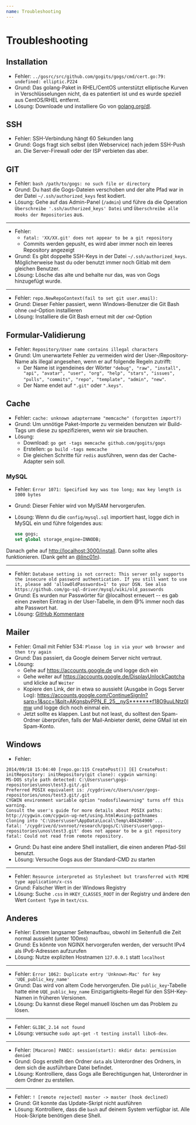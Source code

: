 ```yaml
---
name: Troubleshooting
---
```


# Troubleshooting

## Installation

- Fehler: `../gosrc/src/github.com/gogits/gogs/cmd/cert.go:79: undefined: elliptic.P224`
- Grund: Das golang-Paket in RHEL/CentOS unterstützt elliptische Kurven in Verschlüsselungen nicht, da es patentiert ist und es wurde speziell aus CentOS/RHEL entfernt.
- Lösung: Downloade und installiere Go von [golang.org/dl](http://golang.org/dl).

## SSH

- Fehler: SSH-Verbindung hängt 60 Sekunden lang
- Grund: Gogs fragt sich selbst (den Webservice) nach jedem SSH-Push an. Die Server-Firewall oder der ISP verbieten das aber.

## GIT

- Fehler: `bash /path/to/gogs: no such file or directory`
- Grund: Du hast die Gogs-Dateien verschoben und der alte Pfad war in der Datei `~/.ssh/authorized_keys` fest kodiert.
- Lösung: Gehe auf das Admin-Panel (`/admin`) und führe da die Operation `Überschreibe '.ssh/authorized_keys' Datei` und `Überschreibe alle Hooks der Repositories` aus.

-----

- Fehler:
	- `fatal: 'XX/XX.git' does not appear to be a git repository`
	- Commits werden gepusht, es wird aber immer noch ein leeres Repository angezeigt
- Grund: Es gibt doppelte SSH-Keys in der Datei `~/.ssh/authorized_keys`. Möglicherweise hast du oder benutzt immer noch Gitlab mit dem gleichen Benutzer.
- Lösung: Lösche das alte und behalte nur das, was von Gogs hinzugefügt wurde.

-----

- Fehler: `repo.NewRepoContext(fail to set git user.email):`
- Grund: Dieser Fehler passiert, wenn Windows-Benutzer die Git Bash ohne `cmd`-Option installieren
- Lösung: Installiere die Git Bash erneut mit der `cmd`-Option

## Formular-Validierung

- Fehler: `Repository/User name contains illegal characters`
- Grund: Um unerwartete Fehler zu vermeiden wird der User-/Repository-Name als illegal angesehen, wenn er auf folgende Regeln zutrifft:
	- Der Name ist irgendeines der Wörter `"debug", "raw", "install", "api", "avatar", "user", "org", "help", "stars", "issues", "pulls", "commits", "repo", "template", "admin", "new"`.
	- Der Name endet auf `".git"` oder `".keys"`.

## Cache

- Fehler: `cache: unknown adaptername "memcache" (forgotten import?)`
- Grund: Um unnötige Paket-Importe zu vermeiden benutzen wir Build-Tags um diese zu spezifizieren, wenn wir sie brauchen.
- Lösung:
	- Download: `go get -tags memcache github.com/gogits/gogs`
	- Erstellen: `go build -tags memcache`
	- Die gleichen Schritte für `redis` ausführen, wenn das der Cache-Adapter sein soll.

### MySQL

- Fehler: `Error 1071: Specified key was too long; max key length is 1000 bytes`
- Grund: Dieser Fehler wird von MyISAM hervorgerufen.
- Lösung: Wenn du die `config/mysql.sql` importiert hast, logge dich in MySQL ein und führe folgendes aus:

	```sql
	use gogs;
	set global storage_engine=INNODB;
	```

Danach gehe auf [http://localhost:3000/install](http://localhost:3000/install). Dann sollte alles funktionieren. (Dank geht an [@linc01n](https://github.com/linc01n)).

-----

- Fehler: `Database setting is not correct: This server only supports the insecure old password authentication. If you still want to use it, please add 'allowOldPasswords=1' to your DSN. See also https://github.com/go-sql-driver/mysql/wiki/old_passwords`
- Grund: Es wurden nur Passwörter für @localhost erneuert -- es gab einen zweiten Eintrag in der User-Tabelle, in dem @% immer noch das alte Passwort hat.
- Lösung: [GitHub Kommentare](https://github.com/gogits/gogs/issues/385#issuecomment-54357073)

## Mailer

- Fehler: Gmail mit Fehler 534: `Please log in via your web browser and then try again`
- Grund: Das passiert, da Google deinem Server nicht vertraut.
- Lösung:
	- Gehe auf https://accounts.google.de und logge dich ein
	- Gehe weiter auf https://accounts.google.de/DisplayUnlockCaptcha und klicke auf `Weiter`
	- Kopiere den Link, der in etwa so aussieht (Ausgabe in Gogs Server Log): https://accounts.google.com/ContinueSignIn?sarp=1&scc=1&plt=AKgnsbvPPN_E_25__nyS*******f18O9uuLNtz0Imw und logge dich noch einmal ein.
	- Jetzt sollte es klappen. Last but not least, du solltest den Spam-Ordner überprüfen, falls der Mail-Anbieter denkt, deine GMail ist ein Spam-Konto.

## Windows

- Fehler:

```
2014/09/18 15:04:40 [repo.go:115 CreatePost()] [E] CreatePost: initRepository: initRepository(git clone): cygwin warning:
MS-DOS style path detected: C:\Users\user\gogs-repositories\unos\test3.git/.git
Preferred POSIX equivalent is: /cygdrive/c/Users/user/gogs-repositories/unos/test3.git/.git
CYGWIN environment variable option "nodosfilewarning" turns off this warning.
Consult the user's guide for more details about POSIX paths:
http://cygwin.com/cygwin-ug-net/using.html#using-pathnames
Cloning into 'C:\Users\user\AppData\Local\Temp\484264900'...
fatal: '/cygdrive/d/svnroot/research/gogs/C:\Users\user\gogs-repositories\unos\test3.git' does not appear to be a git repository
fatal: Could not read from remote repository.
```

- Grund: Du hast eine andere Shell installiert, die einen anderen Pfad-Stil benutzt.
- Lösung: Versuche Gogs aus der Standard-CMD zu starten

-----

- Fehler: `Resource interpreted as Stylesheet but transferred with MIME type application/x-css`
- Grund: Falscher Wert in der Windows Registry
- Lösung: Suche `.css` in `HKEY_CLASSES_ROOT` in der Registry und ändere den Wert `Content Type` in `text/css`.

## Anderes

- Fehler: Extrem langsamer Seitenaufbau, obwohl im Seitenfuß die Zeit normal aussieht (unter 100ms)
- Grund: Es könnte von NGINX hervorgerufen werden, der versucht IPv4 als IPv6-Adressen aufzurufen
- Lösung: Nutze expliziten Hostnamen `127.0.0.1` statt `localhost`

-----

- Fehler: `Error 1062: Duplicate entry 'Unknown-Mac' for key 'UQE_public_key_name'`
- Grund: Das wird von altem Code hervorgerufen. Die `public_key`-Tabelle hatte eine `UQE_public_key_name` Einzigartigkeits-Regel für den SSH-Key-Namen in früheren Versionen.
- Lösung: Du kannst diese Regel manuell löschen um das Problem zu lösen.

-----

- Fehler: `GLIBC_2.14 not found`
- Lösung: versuche `sudo apt-get -t testing install libc6-dev`.

-----

- Fehler: `[Macaron] PANIC: session(start): mkdir data: permission denied`
- Grund: Gogs erstellt den Ordner `data` als Unterordner des Ordners, in dem sich die ausführbare Datei befindet.
- Lösung: Kontrolliere, dass Gogs alle Berechtigungen hat, Unterordner in dem Ordner zu erstellen.

-----

- Fehler: `! [remote rejected] master -> master (hook declined)`
- Grund: Git konnte das Update-Skript nicht ausführen
- Lösung: Kontrolliere, dass die `bash` auf deinem System verfügbar ist. Alle Hook-Skripte benötigen diese Shell.
